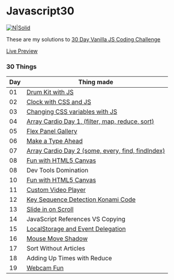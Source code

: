 # Javascript30

[![N|Solid](https://camo.githubusercontent.com/13a16597bc17b350b043e30ab701082fc276d3c4/68747470733a2f2f6a61766173637269707433302e636f6d2f696d616765732f4a53332d736f6369616c2d73686172652e706e67)](https://javascript30.com)

These are my solutions to [30 Day Vanilla JS Coding Challenge](https://javascript30.com/)

[Live Preview](https://goelrohan6.github.io/javascript30/index.html)

### 30 Things

|Day|Thing made|
|---|---|
|01 |[Drum Kit with JS](https://goelrohan6.github.io/javascript30/day01%20Drum%20Kit%20with%20js/day01.html)|
|02|[Clock with CSS and JS](https://goelrohan6.github.io/javascript30/day02%20-%20JS%20and%20CSS%20Clock/day02.html)|
|03|[Changing CSS variables with JS](https://goelrohan6.github.io/javascript30/day03%20-%20Changing%20CSS%20Variables%20with%20JS/day03.html)|
|04|[Array Cardio Day 1, (filter, map, reduce, sort)](https://goelrohan6.github.io/javascript30/day04%20-%20Array%20Cardio%20Day%201/day04.html)|
|05|[Flex Panel Gallery](https://goelrohan6.github.io/javascript30/day05%20-%20Flex%20Panel%20Gallery/day05.html)|
|06|[Make a Type Ahead](https://goelrohan6.github.io/javascript30/day06%20-%20Type%20Ahead/day06.html)|
|07|[Array Cardio Day 2 (some, every, find, findIndex)](https://goelrohan6.github.io/javascript30/day07%20-%20Array%20Cardio%20Day%202/day07.html)|
|08|[Fun with HTML5 Canvas](https://goelrohan6.github.io/javascript30/day08%20-%20Fun%20with%20HTML5%20Canvas/day08.html)|
|08|Dev Tools Domination|
|10|[Fun with HTML5 Canvas](https://goelrohan6.github.io/javascript30/day10%20-%20Hold%20Shift%20and%20Check%20Checkboxes/day10.html)|
|11|[Custom Video Player](https://goelrohan6.github.io/javascript30/day11%20-%20Custom%20Video%20Player/index.html)|
|12|[Key Sequence Detection Konami Code](https://goelrohan6.github.io/javascript30/day12%20-%20Key%20Sequence%20Detection/day12.html)|
|13|[Slide in on Scroll](https://goelrohan6.github.io/javascript30/day13%20-%20Slide%20in%20on%20Scroll/day13.html)|
|14|JavaScript References VS Copying|
|15|[LocalStorage and Event Delegation](https://goelrohan6.github.io/javascript30/day15%20-%20LocalStorage%20and%20Event%20Delegation/day15.html)|
|16|[Mouse Move Shadow](https://goelrohan6.github.io/javascript30/day16%20-%20Mouse%20Move%20Shadow/day16.html)|
|17| Sort Without Articles|
|18| Adding Up Times with Reduce|
|19|[Webcam Fun](https://goelrohan6.github.io/javascript30/day19%20-%20Webcam%20Fun/day19.html)|
 
